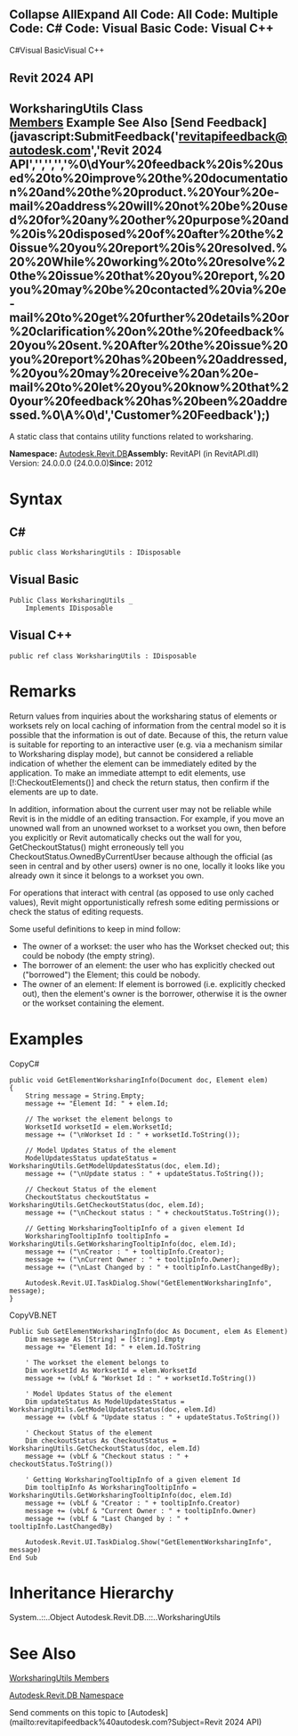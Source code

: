﻿

Collapse AllExpand All Code: All Code: Multiple Code: C# Code: Visual Basic Code: Visual C++   
---  
  
C#Visual BasicVisual C++

Revit 2024 API  
---  
WorksharingUtils Class  
[Members](653a0e7c-8e55-b715-b2a5-e71a416ecb14.md) Example See Also [Send Feedback](javascript:SubmitFeedback\('revitapifeedback@autodesk.com','Revit 2024 API','','','','%0\\dYour%20feedback%20is%20used%20to%20improve%20the%20documentation%20and%20the%20product.%20Your%20e-mail%20address%20will%20not%20be%20used%20for%20any%20other%20purpose%20and%20is%20disposed%20of%20after%20the%20issue%20you%20report%20is%20resolved.%20%20While%20working%20to%20resolve%20the%20issue%20that%20you%20report,%20you%20may%20be%20contacted%20via%20e-mail%20to%20get%20further%20details%20or%20clarification%20on%20the%20feedback%20you%20sent.%20After%20the%20issue%20you%20report%20has%20been%20addressed,%20you%20may%20receive%20an%20e-mail%20to%20let%20you%20know%20that%20your%20feedback%20has%20been%20addressed.%0\\A%0\\d','Customer%20Feedback'\);)  
---  
  
A static class that contains utility functions related to worksharing. 

**Namespace:** [Autodesk.Revit.DB](87546ba7-461b-c646-cbb1-2cb8f5bff8b2.md)**Assembly:** RevitAPI (in RevitAPI.dll) Version: 24.0.0.0 (24.0.0.0)**Since:** 2012 

# Syntax

C#  
---  
      
    
    public class WorksharingUtils : IDisposable  
  
Visual Basic  
---  
      
    
    Public Class WorksharingUtils _
    	Implements IDisposable  
  
Visual C++  
---  
      
    
    public ref class WorksharingUtils : IDisposable  
  
# Remarks

Return values from inquiries about the worksharing status of elements or worksets rely on local caching of information from the central model so it is possible that the information is out of date. Because of this, the return value is suitable for reporting to an interactive user (e.g. via a mechanism similar to Worksharing display mode), but cannot be considered a reliable indication of whether the element can be immediately edited by the application. To make an immediate attempt to edit elements, use [!:CheckoutElements()] and check the return status, then confirm if the elements are up to date.

In addition, information about the current user may not be reliable while Revit is in the middle of an editing transaction. For example, if you move an unowned wall from an unowned workset to a workset you own, then before you explicitly or Revit automatically checks out the wall for you, GetCheckoutStatus() might erroneously tell you CheckoutStatus.OwnedByCurrentUser because although the official (as seen in central and by other users) owner is no one, locally it looks like you already own it since it belongs to a workset you own. 

For operations that interact with central (as opposed to use only cached values), Revit might opportunistically refresh some editing permissions or check the status of editing requests. 

Some useful definitions to keep in mind follow: 

  * The owner of a workset: the user who has the Workset checked out; this could be nobody (the empty string). 
  * The borrower of an element: the user who has explicitly checked out ("borrowed") the Element; this could be nobody. 
  * The owner of an element: If element is borrowed (i.e. explicitly checked out), then the element's owner is the borrower, otherwise it is the owner or the workset containing the element. 



# Examples

CopyC#
    
    
    public void GetElementWorksharingInfo(Document doc, Element elem)
    {
        String message = String.Empty;
        message += "Element Id: " + elem.Id;
    
        // The workset the element belongs to
        WorksetId worksetId = elem.WorksetId;
        message += ("\nWorkset Id : " + worksetId.ToString());
    
        // Model Updates Status of the element
        ModelUpdatesStatus updateStatus = WorksharingUtils.GetModelUpdatesStatus(doc, elem.Id);
        message += ("\nUpdate status : " + updateStatus.ToString());
    
        // Checkout Status of the element
        CheckoutStatus checkoutStatus = WorksharingUtils.GetCheckoutStatus(doc, elem.Id);
        message += ("\nCheckout status : " + checkoutStatus.ToString());
    
        // Getting WorksharingTooltipInfo of a given element Id
        WorksharingTooltipInfo tooltipInfo = WorksharingUtils.GetWorksharingTooltipInfo(doc, elem.Id);
        message += ("\nCreator : " + tooltipInfo.Creator);
        message += ("\nCurrent Owner : " + tooltipInfo.Owner);
        message += ("\nLast Changed by : " + tooltipInfo.LastChangedBy);
    
        Autodesk.Revit.UI.TaskDialog.Show("GetElementWorksharingInfo", message);
    }

CopyVB.NET
    
    
    Public Sub GetElementWorksharingInfo(doc As Document, elem As Element)
        Dim message As [String] = [String].Empty
        message += "Element Id: " + elem.Id.ToString
    
        ' The workset the element belongs to
        Dim worksetId As WorksetId = elem.WorksetId
        message += (vbLf & "Workset Id : " + worksetId.ToString())
    
        ' Model Updates Status of the element
        Dim updateStatus As ModelUpdatesStatus = WorksharingUtils.GetModelUpdatesStatus(doc, elem.Id)
        message += (vbLf & "Update status : " + updateStatus.ToString())
    
        ' Checkout Status of the element
        Dim checkoutStatus As CheckoutStatus = WorksharingUtils.GetCheckoutStatus(doc, elem.Id)
        message += (vbLf & "Checkout status : " + checkoutStatus.ToString())
    
        ' Getting WorksharingTooltipInfo of a given element Id
        Dim tooltipInfo As WorksharingTooltipInfo = WorksharingUtils.GetWorksharingTooltipInfo(doc, elem.Id)
        message += (vbLf & "Creator : " + tooltipInfo.Creator)
        message += (vbLf & "Current Owner : " + tooltipInfo.Owner)
        message += (vbLf & "Last Changed by : " + tooltipInfo.LastChangedBy)
    
        Autodesk.Revit.UI.TaskDialog.Show("GetElementWorksharingInfo", message)
    End Sub

# Inheritance Hierarchy

System..::..Object Autodesk.Revit.DB..::..WorksharingUtils

# See Also

[WorksharingUtils Members](653a0e7c-8e55-b715-b2a5-e71a416ecb14.md)

[Autodesk.Revit.DB Namespace](87546ba7-461b-c646-cbb1-2cb8f5bff8b2.md)

Send comments on this topic to [Autodesk](mailto:revitapifeedback%40autodesk.com?Subject=Revit 2024 API)
